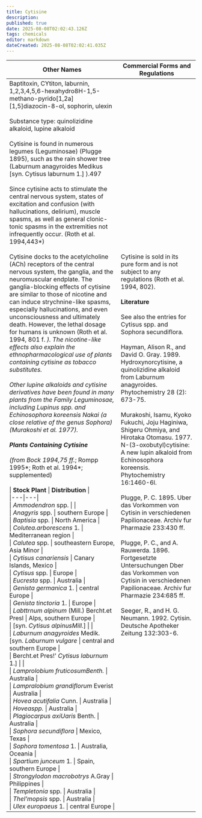 ```yaml
---
title: Cytisine
description: 
published: true
date: 2025-08-08T02:02:43.126Z
tags: chemicals
editor: markdown
dateCreated: 2025-08-08T02:02:41.035Z
---
```


| **Other Names** | **Commercial Forms and Regulations** |
|---|---|
| Baptitoxin, CYtiton, laburnin, 1,2,3,4,5,6-hexahydro8H-1,5-methano-pyrido[1,2a] [1,5]diazocin-8-ol, sophorin, ulexin<br><br>Substance type: quinolizidine alkaloid, lupine alkaloid<br><br>Cytisine is found in numerous legumes (Leguminosae) (Plugge 1895), such as the rain shower tree (Laburnum anagyroides Medikus [syn. Cytisus laburnum 1.] ).497<br><br>Since cytisine acts to stimulate the central nervous system, states of excitation and confusion (with hallucinations, delirium), muscle spasms, as well as general clonic-tonic spasms in the extremities not infrequently occur. (Roth et al. 1994,443*)<br><br>Cytisine docks to the acetylcholine (ACh) receptors of the central nervous system, the ganglia, and the neuromuscular endplate. The ganglia-blocking effects of cytisine are similar to those of nicotine and can induce strychnine-like spasms, especially hallucinations, and even unconsciousness and ultimately death. However, the lethal dosage for humans is unknown (Roth et al. 1994, 801 f. *). The nicotine-like effects also explain the ethnopharmacological use of plants containing cytisine as tobacco substitutes.<br><br>Other lupine alkaloids and cytisine derivatives have been found in many plants from the Family Leguminosae, including Lupinus spp. and Echinosophora koreensis Nakai (a close relative of the genus Sophora) (Murakoshi et al. 1977).<br><br>**Plants Containing Cytisine**<br><br>(from Bock 1994,75 ff.*; Rompp 1995*; Roth et al. 1994*; supplemented)<br><br>\| **Stock Plant** \| **Distribution** \|<br>\|---\|---\|<br>\| *Ammodendron* spp. \|  \|<br>\| *Anagyris* spp. \| southern Europe \|<br>\| *Baptisia* spp. \| North America \|<br>\| *Colutea.arborescens* 1. \| Mediterranean region \|<br>\| *Calutea* spp. \| southeastern Europe, Asia Minor \|<br>\| *Cytisus canariensis* \| Canary Islands, Mexico \|<br>\| *Cytisus* spp. \| Europe \|<br>\| *Eucresta* spp. \| Australia \|<br>\| *Genista germanica* 1. \| central Europe \|<br>\| *Genista tinctoria* 1. \| Europe \|<br>\| *Labttrnum alpinum* (Mill.) Bercht.et Presl \| Alps, southern Europe \|<br>\| [syn. *Cytisus alpinusMill.*] \|  \|<br>\| *Laburnum anagyroides* Medik. [syn. *Laburnum vulgare* \| central and southern Europe \|<br>\| Bercht.et Pres!' *Cytisus laburnum* 1.] \|  \|<br>\| *Lamprolobium fruticosumBenth.* \| Australia \|<br>\| *Lampralobium grandiflorum* Everist \| Australia \|<br>\| *Hovea acutifalia* Cunn. \| Australia \|<br>\| *Hoveaspp.* \| Australia \|<br>\| *Plagiocarpus axiUaris* Benth. \| Australia \|<br>\| *Sophora secundiflora* \| Mexico, Texas \|<br>\| *Sophora tomentosa* 1. \| Australia, Oceania \|<br>\| *Spartium junceum* 1. \| Spain, southern Europe \|<br>\| *Strongylodon macrobotrys* A.Gray \| Philippines \|<br>\| *Templetonia* spp. \| Australia \|<br>\| *Thel'mopsis* spp. \| Australia \|<br>\| *Ulex europaeus* 1. \| central Europe \| | Cytisine is sold in its pure form and is not subject to any regulations (Roth et al. 1994, 802).<br><br>**Literature**<br><br>See also the entries for Cytisus spp. and Sophora secundiflora.<br><br>Hayman, Alison R., and David O. Gray. 1989. Hydroxynorcytisine, a quinolizidine alkaloid from Laburnum anagyroides. Phytochemistry 28 (2): 673-75.<br><br>Murakoshi, Isamu, Kyoko Fukuchi, Joju Haginiwa, Shigeru Ohmiya, and Hirotaka Otomasu. 1977. N-(3-oxobutyl)cytisine: A new lupin alkaloid from Echinosophora koreensis. Phytochemistry 16:1460-6l.<br><br>Plugge, P. C. 1895. Uber das Vorkommen von Cytisin in verschiedenen Papilionaceae. Archiv fur Pharmazie 233:430 ff.<br><br>Plugge, P. C., and A. Rauwerda. 1896. Fortgesetzte Untersuchungen Dber das Vorkommen von Cytisin in verschiedenen Papilionaceae. Archiv fur Pharmazie 234:685 ff.<br><br>Seeger, R., and H. G. Neumann. 1992. Cytisin. Deutsche Apotheker Zeitung 132:303-6. |